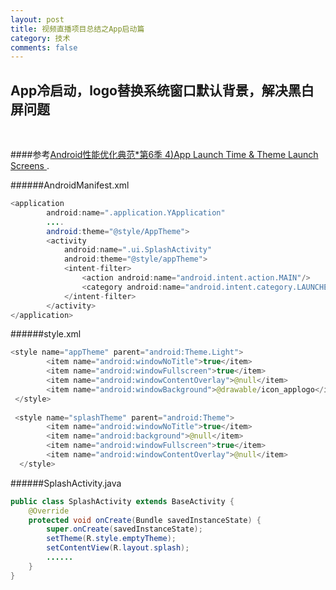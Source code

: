 ```yaml
---
layout: post
title: 视频直播项目总结之App启动篇
category: 技术
comments: false
---
```


## App冷启动，logo替换系统窗口默认背景，解决黑白屏问题
<br/>


####参考[Android性能优化典范*第6季 4)App Launch Time & Theme Launch Screens ](http://hukai.me/android-performance-patterns-season-6/).

######AndroidManifest.xml

```java
<application
        android:name=".application.YApplication"
        ....
        android:theme="@style/AppTheme">
        <activity
            android:name=".ui.SplashActivity"
            android:theme="@style/appTheme">
            <intent-filter>
                <action android:name="android.intent.action.MAIN"/>
                <category android:name="android.intent.category.LAUNCHER"/>
            </intent-filter>
        </activity>
</application>
```

######style.xml

```java
<style name="appTheme" parent="android:Theme.Light">
        <item name="android:windowNoTitle">true</item>
        <item name="android:windowFullscreen">true</item>
        <item name="android:windowContentOverlay">@null</item>
        <item name="android:windowBackground">@drawable/icon_applogo</item>
 </style>
  
 <style name="splashTheme" parent="android:Theme">
        <item name="android:windowNoTitle">true</item>
        <item name="android:background">@null</item>
        <item name="android:windowFullscreen">true</item>
        <item name="android:windowContentOverlay">@null</item>
  </style>
```

######SplashActivity.java

```java
public class SplashActivity extends BaseActivity {
    @Override
    protected void onCreate(Bundle savedInstanceState) {
        super.onCreate(savedInstanceState);
        setTheme(R.style.emptyTheme);
        setContentView(R.layout.splash);
        ......
    }
}
```
